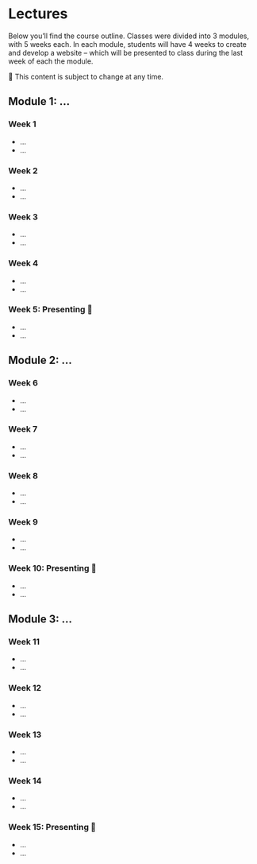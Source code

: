 # Lectures

Below you’ll find the course outline. Classes were divided into 3 modules, with 5 weeks each. In each module, students will have 4 weeks to create and develop a website – which will be presented to class during the last week of each the module.

📍 This content is subject to change at any time.

## Module 1: …

### Week 1
- …
- …

### Week 2
- …
- …

### Week 3
- …
- …

### Week 4
- …
- …

### Week 5: Presenting 🎤
- …
- …

## Module 2: …

### Week 6
- …
- …

### Week 7
- …
- …

### Week 8
- …
- …

### Week 9
- …
- …

### Week 10: Presenting 🎤
- …
- …

## Module 3: …

### Week 11
- …
- …

### Week 12
- …
- …

### Week 13
- …
- …

### Week 14
- …
- …

### Week 15: Presenting 🎤
- …
- …
